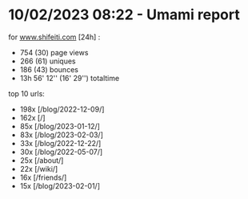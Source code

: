 # 10/02/2023 08:22 - Umami report
for www.shifeiti.com [24h] :

 - 754 (30) page views
 - 266 (61) uniques
 - 186 (43) bounces
 - 13h 56' 12'' (16' 29'') totaltime


top 10 urls:
 - 198x [/blog/2022-12-09/]
 - 162x [/]
 - 85x [/blog/2023-01-12/]
 - 83x [/blog/2023-02-03/]
 - 33x [/blog/2022-12-22/]
 - 30x [/blog/2022-05-07/]
 - 25x [/about/]
 - 22x [/wiki/]
 - 16x [/friends/]
 - 15x [/blog/2023-02-01/]


